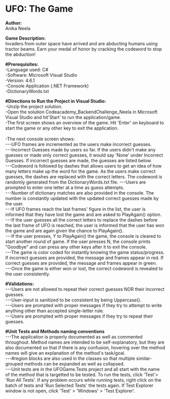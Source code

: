 # UFO: The Game
**Author:** <br> Anika Neela

**Game Description:** <br> Invaders from outer space have arrived and are abducting humans using tractor beams. Earn your medal of honor by cracking the codeword to stop the abduction!

**#Prerequisites:**<br>
-Language used: C# <br>
-Software: Microsoft Visual Studio <br>
-Version: 4.6.1 <br>
-Console Application (.NET Framework) <br>
-DictionaryWords.txt <br>

**#Directions to Run the Project in Visual Studio:**<br>
-Unzip the project solution.<br>
-Open the solution Codeacademy_BackendChallenge_Neela in Microsoft Visual Studio and hit'Start' to run the application/game.<br>
-The first screen shows an overview of the game. Hit 'Enter' on keyboard to start the game or any other key to exit the application.<br><br>
-The next console screen shows:<br>
---UFO frames are incremented as the users make incorrect guesses.<br>
---Incorrect Guesses made by users so far. If the users didn't make any guesses or made only correct guesses, it would say 'None' under Incorrect Guesses. If incorrect guesses are made, the guesses are listed below. <br>
---Codeword is followed by dashes that allows users to get an idea of how many letters make up the word for the game. As the users make correct guesses, the dashes are replaced with the correct letters. The codeword is randomly generated from the DictionaryWords.txt file.
---Users are prompted to enter one letter at a time as guess attempts.<br>
---Number of dictionary matches are also provided in the console. The number is constantly updated with the updated correct guesses made by the user.<br>
---If UFO frames reach the last frames' figure in the list, the user is informed that they have lost the game and are asked to PlayAgain() option.<br>
---If the user guesses all the correct letters to replace the dashes before the last frame of UFO is reached, the user is informed that the user has won the game and are again given the chance to PlayAgain().<br>
---If the user presses, Y to PlayAgain() the game, the console is cleared to start another round of game. If the user presses N, the console prints "Goodbye" and can press any other keys after it to exit the console.<br>
---The game is color coded for instantly knowing the game status/progress. If incorrect guesses are provided, the message and frames appear in red. If correct guesses are provided, the message and frames appear in green.<br>
---Once the game is either won or lost, the correct codeword is revealed to the user consistently.<br>

**#Validations:**<br>
---Users are not allowed to repeat their correct guesses NOR their incorrect guesses.<br>
---User-input is sanitized to be consistent by being Uppercase().<br>
---Users are prompted with proper messages if they try to attempt to write anything other than accepted single-letter rule.<br>
---Users are prompted with proper messages if they try to repeat their guesses.<br>

**#Unit Tests and Methods naming conventions**<br>
---The application is properly documented as well as commented throughout. Method names are intended to be self-explanatory, but they are also documented so that if there is any confusion, hovering over the method names will give an explanation of the method's task/goal.<br>
---#region blocks are also used in the classes so that multiple similar-grouped methods can be expanded as well as collapsed.<br>
---Unit tests are in the UFOGame.Tests project and all start with the name of the method that is targetted to be tested. To run the tests, click 'Test'> 'Run All Tests'. If any problem occurs while running tests, right click on the batch of tests and 'Run Selected Tests' the tests again. If Test Explorer window is not open, click 'Test' > 'Windows' > 'Test Explorer'.<br>


